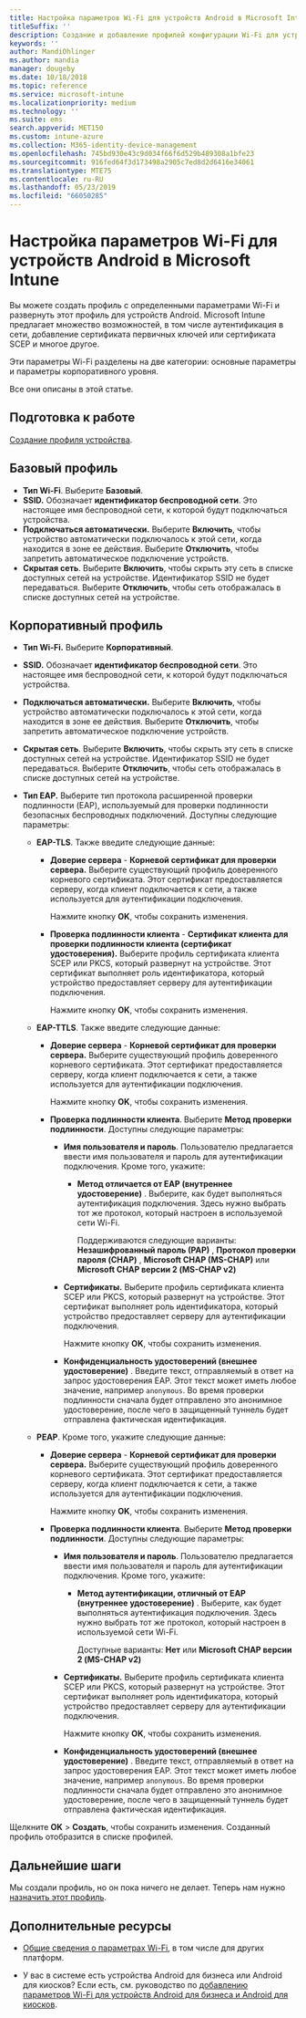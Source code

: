 ```yaml
---
title: Настройка параметров Wi-Fi для устройств Android в Microsoft Intune в Azure | Документация Майкрософт
titleSuffix: ''
description: Создание и добавление профилей конфигурации Wi-Fi для устройств Android. Вы изучите разные возможности, в том числе процедуры добавления сертификатов, выбора типа EAP и выбора метода аутентификации в Microsoft Intune.
keywords: ''
author: MandiOhlinger
ms.author: mandia
manager: dougeby
ms.date: 10/18/2018
ms.topic: reference
ms.service: microsoft-intune
ms.localizationpriority: medium
ms.technology: ''
ms.suite: ems
search.appverid: MET150
ms.custom: intune-azure
ms.collection: M365-identity-device-management
ms.openlocfilehash: 745bd930e43c9d034f66f6d529b489308a1bfe23
ms.sourcegitcommit: 916fed64f3d173498a2905c7ed8d2d6416e34061
ms.translationtype: MTE75
ms.contentlocale: ru-RU
ms.lasthandoff: 05/23/2019
ms.locfileid: "66050285"
---
```

# <a name="add-wi-fi-settings-for-devices-running-android-in-microsoft-intune"></a>Настройка параметров Wi-Fi для устройств Android в Microsoft Intune

Вы можете создать профиль с определенными параметрами Wi-Fi и развернуть этот профиль для устройств Android. Microsoft Intune предлагает множество возможностей, в том числе аутентификация в сети, добавление сертификата первичных ключей или сертификата SCEP и многое другое.

Эти параметры Wi-Fi разделены на две категории: основные параметры и параметры корпоративного уровня.

Все они описаны в этой статье.

## <a name="before-you-begin"></a>Подготовка к работе

[Создание профиля устройства](device-profile-create.md).

## <a name="basic-profile"></a>Базовый профиль

- **Тип Wi-Fi**. Выберите **Базовый**.
- **SSID.** Обозначает **идентификатор беспроводной сети**. Это настоящее имя беспроводной сети, к которой будут подключаться устройства.
- **Подключаться автоматически.** Выберите **Включить**, чтобы устройство автоматически подключалось к этой сети, когда находится в зоне ее действия. Выберите **Отключить**, чтобы запретить автоматическое подключение устройств.
- **Скрытая сеть**. Выберите **Включить**, чтобы скрыть эту сеть в списке доступных сетей на устройстве. Идентификатор SSID не будет передаваться. Выберите **Отключить**, чтобы сеть отображалась в списке доступных сетей на устройстве.

## <a name="enterprise-profile"></a>Корпоративный профиль

- **Тип Wi-Fi.** Выберите **Корпоративный**.
- **SSID.** Обозначает **идентификатор беспроводной сети**. Это настоящее имя беспроводной сети, к которой будут подключаться устройства.
- **Подключаться автоматически.** Выберите **Включить**, чтобы устройство автоматически подключалось к этой сети, когда находится в зоне ее действия. Выберите **Отключить**, чтобы запретить автоматическое подключение устройств.
- **Скрытая сеть**. Выберите **Включить**, чтобы скрыть эту сеть в списке доступных сетей на устройстве. Идентификатор SSID не будет передаваться. Выберите **Отключить**, чтобы сеть отображалась в списке доступных сетей на устройстве.
- **Тип EAP.** Выберите тип протокола расширенной проверки подлинности (EAP), используемый для проверки подлинности безопасных беспроводных подключений. Доступны следующие параметры: 

  - **EAP-TLS**. Также введите следующие данные:

    - **Доверие сервера** - **Корневой сертификат для проверки сервера.** Выберите существующий профиль доверенного корневого сертификата. Этот сертификат предоставляется серверу, когда клиент подключается к сети, а также используется для аутентификации подключения.

      Нажмите кнопку **OK**, чтобы сохранить изменения.

    - **Проверка подлинности клиента** - **Сертификат клиента для проверки подлинности клиента (сертификат удостоверения).** Выберите профиль сертификата клиента SCEP или PKCS, который развернут на устройстве. Этот сертификат выполняет роль идентификатора, который устройство предоставляет серверу для аутентификации подключения.

      Нажмите кнопку **OK**, чтобы сохранить изменения.

  - **EAP-TTLS**. Также введите следующие данные:

    - **Доверие сервера** - **Корневой сертификат для проверки сервера.** Выберите существующий профиль доверенного корневого сертификата. Этот сертификат предоставляется серверу, когда клиент подключается к сети, а также используется для аутентификации подключения.

      Нажмите кнопку **OK**, чтобы сохранить изменения.

    - **Проверка подлинности клиента**. Выберите **Метод проверки подлинности**. Доступны следующие параметры:

      - **Имя пользователя и пароль**. Пользователю предлагается ввести имя пользователя и пароль для аутентификации подключения. Кроме того, укажите:
        - **Метод отличается от EAP (внутреннее удостоверение)** . Выберите, как будет выполняться аутентификация подключения. Здесь нужно выбрать тот же протокол, который настроен в используемой сети Wi-Fi.

          Поддерживаются следующие варианты: **Незашифрованный пароль (РАР)** , **Протокол проверки пароля (CHAP)** , **Microsoft CHAP (MS-CHAP)** или **Microsoft CHAP версии 2 (MS-CHAP v2)**

      - **Сертификаты.** Выберите профиль сертификата клиента SCEP или PKCS, который развернут на устройстве. Этот сертификат выполняет роль идентификатора, который устройство предоставляет серверу для аутентификации подключения.

        Нажмите кнопку **OK**, чтобы сохранить изменения.

      - **Конфиденциальность удостоверений (внешнее удостоверение)** . Введите текст, отправляемый в ответ на запрос удостоверения EAP. Этот текст может иметь любое значение, например `anonymous`. Во время проверки подлинности сначала будет отправлено это анонимное удостоверение, после чего в защищенный туннель будет отправлена фактическая идентификация.

  - **PEAP**. Кроме того, укажите следующие данные:

    - **Доверие сервера** - **Корневой сертификат для проверки сервера.** Выберите существующий профиль доверенного корневого сертификата. Этот сертификат предоставляется серверу, когда клиент подключается к сети, а также используется для аутентификации подключения.

      Нажмите кнопку **OK**, чтобы сохранить изменения.

    - **Проверка подлинности клиента**. Выберите **Метод проверки подлинности**. Доступны следующие параметры:

      - **Имя пользователя и пароль**. Пользователю предлагается ввести имя пользователя и пароль для аутентификации подключения. Кроме того, укажите:
        - **Метод аутентификации, отличный от EAP (внутреннее удостоверение)** . Выберите, как будет выполняться аутентификация подключения. Здесь нужно выбрать тот же протокол, который настроен в используемой сети Wi-Fi.

          Доступные варианты: **Нет** или **Microsoft CHAP версии 2 (MS-CHAP v2)**

      - **Сертификаты.** Выберите профиль сертификата клиента SCEP или PKCS, который развернут на устройстве. Этот сертификат выполняет роль идентификатора, который устройство предоставляет серверу для аутентификации подключения.

        Нажмите кнопку **OK**, чтобы сохранить изменения.

      - **Конфиденциальность удостоверений (внешнее удостоверение)** . Введите текст, отправляемый в ответ на запрос удостоверения EAP. Этот текст может иметь любое значение, например `anonymous`. Во время проверки подлинности сначала будет отправлено это анонимное удостоверение, после чего в защищенный туннель будет отправлена фактическая идентификация.

Щелкните **OK** > **Создать**, чтобы сохранить изменения. Созданный профиль отобразится в списке профилей.

## <a name="next-steps"></a>Дальнейшие шаги

Мы создали профиль, но он пока ничего не делает. Теперь нам нужно [назначить этот профиль](device-profile-assign.md).

## <a name="more-resources"></a>Дополнительные ресурсы

- [Общие сведения о параметрах Wi-Fi](wi-fi-settings-configure.md), в том числе для других платформ.

- У вас в системе есть устройства Android для бизнеса или Android для киосков? Если есть, см. руководство по [добавлению параметров Wi-Fi для устройств Android для бизнеса и Android для киосков](wi-fi-settings-android-enterprise.md).
